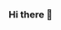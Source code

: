 ### Hi there 👋

<!--
**meliodas0n/meliodas0n** is a ✨ _special_ ✨ repository because its `README.md` (this file) appears on your GitHub profile.

Here are some ideas to get you started:

- 🔭 I’m currently working on ... my College Project
- 🌱 I’m currently learning ... Computer Science & Engineering
- 👯 I’m looking to collaborate on ... Application Based Python Project
- 🤔 I’m looking for help with ... Data Science
- 💬 Ask me about ... Games
- 📫 How to reach me: ... Twitter @MrunalNarayana
- 😄 Pronouns: ... Meliodas
- ⚡ Fun fact: ... I spend most of TIME listening to Songs and playing DOTA2
-->

